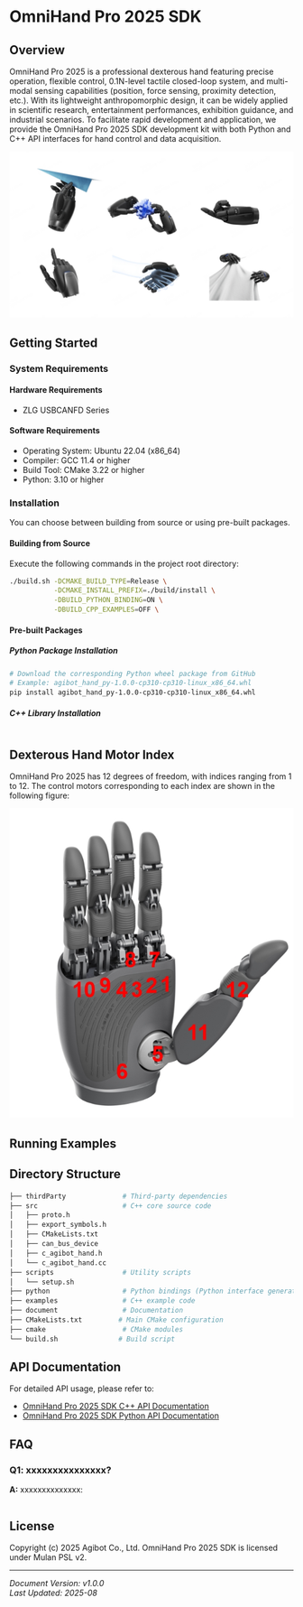 # OmniHand Pro 2025 SDK

## Overview

OmniHand Pro 2025 is a professional dexterous hand featuring precise operation, flexible control, 0.1N-level tactile closed-loop system, and multi-modal sensing capabilities (position, force sensing, proximity detection, etc.). With its lightweight anthropomorphic design, it can be widely applied in scientific research, entertainment performances, exhibition guidance, and industrial scenarios. To facilitate rapid development and application, we provide the OmniHand Pro 2025 SDK development kit with both Python and C++ API interfaces for hand control and data acquisition.

![](document/pic/hand.jpg)

## Getting Started

### System Requirements

#### Hardware Requirements

- ZLG USBCANFD Series

#### Software Requirements

- Operating System: Ubuntu 22.04 (x86_64)
- Compiler: GCC 11.4 or higher
- Build Tool: CMake 3.22 or higher
- Python: 3.10 or higher

### Installation

You can choose between building from source or using pre-built packages.

#### Building from Source

Execute the following commands in the project root directory:

```bash
./build.sh -DCMAKE_BUILD_TYPE=Release \
           -DCMAKE_INSTALL_PREFIX=./build/install \
           -DBUILD_PYTHON_BINDING=ON \
           -DBUILD_CPP_EXAMPLES=OFF \
```

#### Pre-built Packages

##### Python Package Installation

```bash
# Download the corresponding Python wheel package from GitHub
# Example: agibot_hand_py-1.0.0-cp310-cp310-linux_x86_64.whl
pip install agibot_hand_py-1.0.0-cp310-cp310-linux_x86_64.whl
```

##### C++ Library Installation

```bash

```

## Dexterous Hand Motor Index

OmniHand Pro 2025 has 12 degrees of freedom, with indices ranging from 1 to 12. The control motors corresponding to each index are shown in the following figure:

![](document/pic/hand_joints.jpg)

## Running Examples

## Directory Structure

```bash
├── thirdParty              # Third-party dependencies
├── src                     # C++ core source code
│   ├── proto.h
│   ├── export_symbols.h
│   ├── CMakeLists.txt
│   ├── can_bus_device
│   ├── c_agibot_hand.h
│   └── c_agibot_hand.cc
├── scripts                 # Utility scripts
│   └── setup.sh
├── python                  # Python bindings (Python interface generated from C++ source)
├── examples                # C++ example code
├── document                # Documentation
├── CMakeLists.txt         # Main CMake configuration
├── cmake                   # CMake modules
└── build.sh               # Build script
```

## API Documentation

For detailed API usage, please refer to:

- [OmniHand Pro 2025 SDK C++ API Documentation](document/API_CPP.md)
- [OmniHand Pro 2025 SDK Python API Documentation](document/API_PYTHON.md)

## FAQ

### Q1: xxxxxxxxxxxxxxx?

**A:** xxxxxxxxxxxxxx:

```shell

```

## License

Copyright (c) 2025 Agibot Co., Ltd. OmniHand Pro 2025 SDK is licensed under Mulan PSL v2.

---

_Document Version: v1.0.0_  
_Last Updated: 2025-08_

